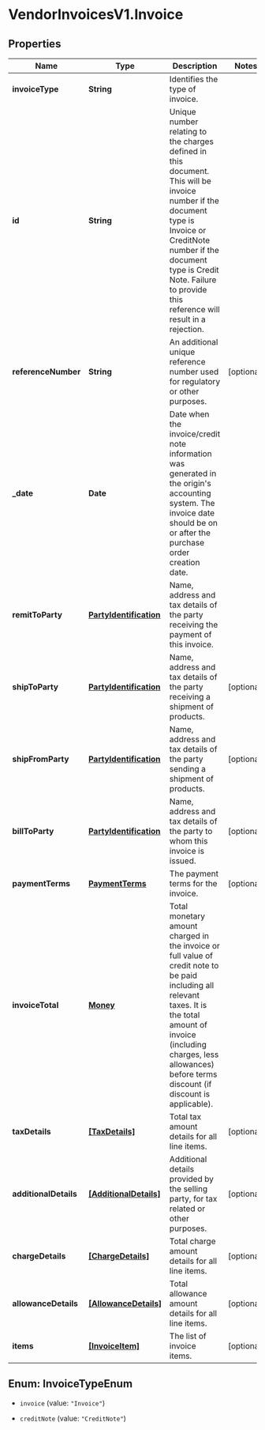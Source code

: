# VendorInvoicesV1.Invoice

## Properties
Name | Type | Description | Notes
------------ | ------------- | ------------- | -------------
**invoiceType** | **String** | Identifies the type of invoice. | 
**id** | **String** | Unique number relating to the charges defined in this document. This will be invoice number if the document type is Invoice or CreditNote number if the document type is Credit Note. Failure to provide this reference will result in a rejection. | 
**referenceNumber** | **String** | An additional unique reference number used for regulatory or other purposes. | [optional] 
**_date** | **Date** | Date when the invoice/credit note information was generated in the origin's accounting system. The invoice date should be on or after the purchase order creation date. | 
**remitToParty** | [**PartyIdentification**](PartyIdentification.md) | Name, address and tax details of the party receiving the payment of this invoice. | 
**shipToParty** | [**PartyIdentification**](PartyIdentification.md) | Name, address and tax details of the party receiving a shipment of products. | [optional] 
**shipFromParty** | [**PartyIdentification**](PartyIdentification.md) | Name, address and tax details of the party sending a shipment of products. | [optional] 
**billToParty** | [**PartyIdentification**](PartyIdentification.md) | Name, address and tax details of the party to whom this invoice is issued. | [optional] 
**paymentTerms** | [**PaymentTerms**](PaymentTerms.md) | The payment terms for the invoice. | [optional] 
**invoiceTotal** | [**Money**](Money.md) | Total monetary amount charged in the invoice or full value of credit note to be paid including all relevant taxes. It is the total amount of invoice (including charges, less allowances) before terms discount (if discount is applicable). | 
**taxDetails** | [**[TaxDetails]**](TaxDetails.md) | Total tax amount details for all line items. | [optional] 
**additionalDetails** | [**[AdditionalDetails]**](AdditionalDetails.md) | Additional details provided by the selling party, for tax related or other purposes. | [optional] 
**chargeDetails** | [**[ChargeDetails]**](ChargeDetails.md) | Total charge amount details for all line items. | [optional] 
**allowanceDetails** | [**[AllowanceDetails]**](AllowanceDetails.md) | Total allowance amount details for all line items. | [optional] 
**items** | [**[InvoiceItem]**](InvoiceItem.md) | The list of invoice items. | [optional] 


<a name="InvoiceTypeEnum"></a>
## Enum: InvoiceTypeEnum


* `invoice` (value: `"Invoice"`)

* `creditNote` (value: `"CreditNote"`)




